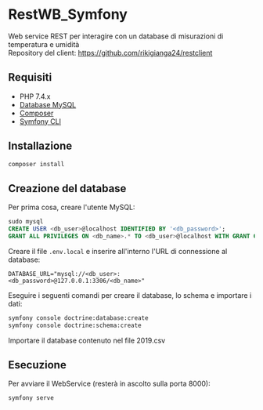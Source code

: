 # RestWB_Symfony

Web service REST per interagire con un database di misurazioni di temperatura e umidità  
Repository del client: https://github.com/rikigianga24/restclient

## Requisiti
- PHP 7.4.x
- [Database MySQL](https://www.mysql.com/it/downloads/)
- [Composer](https://getcomposer.org/download)
- [Symfony CLI](https://symfony.com/download)

## Installazione
```bash
composer install
```

## Creazione del database
Per prima cosa, creare l'utente MySQL:
```sql
sudo mysql
CREATE USER <db_user>@localhost IDENTIFIED BY '<db_password>';
GRANT ALL PRIVILEGES ON <db_name>.* TO <db_user>@localhost WITH GRANT OPTION;
```
Creare il file ```.env.local``` e inserire all'interno l'URL di connessione al database:
```
DATABASE_URL="mysql://<db_user>:<db_password>@127.0.0.1:3306/<db_name>"
```
Eseguire i seguenti comandi per creare il database, lo schema e importare i dati:
```bash
symfony console doctrine:database:create
symfony console doctrine:schema:create
```
Importare il database contenuto nel file 2019.csv

## Esecuzione
Per avviare il WebService (resterà in ascolto sulla porta 8000):
```bash
symfony serve
```
